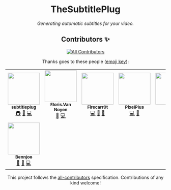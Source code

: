 <div align="center">

# TheSubtitlePlug

_Generating automatic subtitles for your video._


<!-- markdownlint-restore -->

## Contributors ✨

<!-- ALL-CONTRIBUTORS-BADGE:START - Do not remove or modify this section -->
[![All Contributors](https://img.shields.io/badge/all_contributors-8-orange.svg?style=flat-square)](#contributors-)
<!-- ALL-CONTRIBUTORS-BADGE:END -->
Thanks goes to these people ([emoji key](https://allcontributors.org/docs/en/emoji-key)):

<!-- ALL-CONTRIBUTORS-LIST:START - Do not remove or modify this section -->
<!-- prettier-ignore-start -->
<!-- markdownlint-disable -->
<table>
  <tr>
    <td align="center"><a href="https://github.com/subtitleplug"><img src="https://avatars.githubusercontent.com/u/103958535?v=4?s=100" width="100px;" alt=""/><br /><sub><b>subtitleplug</b></sub></a><br /><a href="#infra-subtitleplug" title="Infrastructure (Hosting, Build-Tools, etc)">🚇</a> <a href="#projectManagement-subtitleplug" title="Project Management">📆</a> <a href="https://github.com/TheSubtitlePlug/.github/commits?author=subtitleplug" title="Code">💻</a></td>
    <td align="center"><a href="https://github.com/florisvannoyen"><img src="https://avatars.githubusercontent.com/u/52802514?v=4?s=100" width="100px;" alt=""/><br /><sub><b>Floris Van Noyen</b></sub></a><br /><a href="#projectManagement-florisvannoyen" title="Project Management">📆</a> <a href="https://github.com/TheSubtitlePlug/.github/commits?author=florisvannoyen" title="Code">💻</a></td>
    <td align="center"><a href="https://github.com/Firecarr0t"><img src="https://avatars.githubusercontent.com/u/78146502?v=4?s=100" width="100px;" alt=""/><br /><sub><b>Firecarr0t</b></sub></a><br /><a href="https://github.com/TheSubtitlePlug/.github/commits?author=Firecarr0t" title="Code">💻</a> <a href="#design-Firecarr0t" title="Design">🎨</a> <a href="https://github.com/TheSubtitlePlug/.github/pulls?q=is%3Apr+reviewed-by%3AFirecarr0t" title="Reviewed Pull Requests">👀</a></td>
    <td align="center"><a href="https://github.com/doodthedoodthedood"><img src="https://avatars.githubusercontent.com/u/37311302?v=4?s=100" width="100px;" alt=""/><br /><sub><b>PixelPlus</b></sub></a><br /><a href="https://github.com/TheSubtitlePlug/.github/commits?author=doodthedoodthedood" title="Code">💻</a> <a href="https://github.com/TheSubtitlePlug/.github/pulls?q=is%3Apr+reviewed-by%3Adoodthedoodthedood" title="Reviewed Pull Requests">👀</a></td>
    <td align="center"><a href="https://github.com/lem6ns"><img src="https://avatars.githubusercontent.com/u/62519659?v=4?s=100" width="100px;" alt=""/><br /><sub><b>cloud</b></sub></a><br /><a href="https://github.com/TheSubtitlePlug/.github/commits?author=lem6ns" title="Code">💻</a></td>
    <td align="center"><a href="https://github.com/GabiBrawl"><img src="https://avatars.githubusercontent.com/u/85069997?v=4?s=100" width="100px;" alt=""/><br /><sub><b>GabiBrawl</b></sub></a><br /><a href="#design-GabiBrawl" title="Design">🎨</a></td>
    <td align="center"><a href="https://github.com/Nudelsuppe42"><img src="https://avatars.githubusercontent.com/u/67996941?v=4?s=100" width="100px;" alt=""/><br /><sub><b>Nudelsuppe42</b></sub></a><br /><a href="https://github.com/TheSubtitlePlug/.github/commits?author=Nudelsuppe42" title="Code">💻</a> <a href="#design-Nudelsuppe42" title="Design">🎨</a></td>
  </tr>
  <tr>
    <td align="center"><a href="https://github.com/B3nnjoe"><img src="https://avatars.githubusercontent.com/u/95551073?v=4?s=100" width="100px;" alt=""/><br /><sub><b>Bennjoe</b></sub></a><br /><a href="#question-B3nnjoe" title="Answering Questions">💬</a> <a href="#ideas-B3nnjoe" title="Ideas, Planning, & Feedback">🤔</a> <a href="https://github.com/TheSubtitlePlug/.github/commits?author=B3nnjoe" title="Code">💻</a></td>
  </tr>
</table>

<!-- markdownlint-restore -->
<!-- prettier-ignore-end -->

<!-- ALL-CONTRIBUTORS-LIST:END -->

This project follows the [all-contributors](https://github.com/all-contributors/all-contributors) specification. Contributions of any kind welcome!

